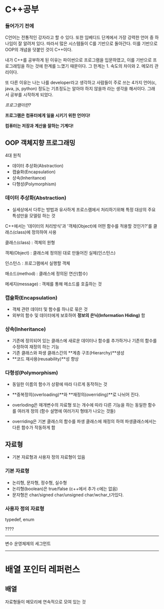 # C++공부



### 들어가기 전에

C언어는 전통적인 강자라고 할 수 있다. 또한 임베디드 단계에서 가장 강력한 언어 중 하나임이 잘 알려져 있다. 따라서 많은 시스템들이 C를 기반으로 돌아간다. 이를 기반으로 OOP의 개념을 덧붙인 것이 C++이다.

내가 C++를 공부하게 된 이유는 파이썬으로 프로그램을 입문하였고, 이를 기반으로 프로그래밍을 하는 것에 한계를 느꼈기 때문이다. 그 한계는 1. 속도의 차이와 2. 메모리 관리이다. 

또 다른 이유는 나는 나를 developer라고 생각하고 사람들이 주로 쓰는 4가지 언어(c, java, js, python) 정도는 기초정도는 알아야 하지 않을까 라는 생각을 해서이다. 그래서 공부를 시작하게 되었다.



*프로그램이란?*

**프로그램은 컴퓨터에게 일을 시키기 위한 언어다!**

**컴퓨터는 저장과 계산을 잘하는 기계다!**



## OOP 객체지향 프로그래밍

4대 원칙

- 데이터 추상화(Abstraction)
- 캡슐화(Encapsulation)
- 상속(Inheritance)
- 다형성(Polymorphism)



### 데이터 추상화(Abstraction)

- 실세상에서 다루는 방법과 유사하게 프로스램에서 처리하기위해 특정 대상의 주요 특성만을 모델링 하는 것

C++에서는 '데이터의 처리방식'과 '객체(Object)에 어떤 함수를 적용할 것인가?'를 클래스(class)에 정의하여 사용

클래스(class) : 객체의 원형

객체(Object) : 클래스에 정의된 대로 만들어진 실체(인스턴스)

인스턴스 : 프로그램에서 실행할 객체

매소드(method) : 클래스에 정의된 연산(함수)

메세지(message) : 객체를 통해 메소드를 호출하는 것

### 캡슐화(Encapsulation)

- 객체 관련 데이터 및 함수를 하나로 묶은 것
- 외부의 함수 및 데이터에게 보호하여 **정보의 은닉(Information Hiding)** 함

### 상속(Inheritance)

- 기존에 정의되어 있는 클래스에 새로운 데이터나 함수를 추가하거나 기존의 함수를 수정하여 재정의 하는 기능
- 기존 클래스와 파생 클래스간의 **계층 구조(Hierarchy)**생성
- **코드 재사용(reusability)**성 향상

### 다형성(Polymorphism)

- 동일한 이름의 함수가 상황에 따라 다르게 동작하는 것
- **중복정의(overloading)**와 **재정의(overriding)**로 나뉘어 진다.
- overloding은 매개변수의 자료형 또는 개수에 따라 다른 기능을 하는 동일한 함수를 여러개 정의 (함수 설명에 여러가지 형태가 나오는 것들)

- overriding은 기본 클래스의 함수를 파생 클래스에 재정의 하여 파생클래스에서는 다른 함수가 작동하게 함



## 자료형

- 기본 자료형과 사용자 정의 자료형이 있음

### 기본 자료형

- 논리형, 문자형, 정수형, 실수형
- 논리형(boolean)은 true/false (c++에서 추가 c에는 없음)
- 문자형은 char/signed char/unsigned char/wchar_t가있다.

### 사용자 정의 자료형

typedef, enum

????

-----

변수 운영체제의 세그먼트

----

# 배열 포인터 레퍼런스

## 배열

자료형들이 메모리에 연속적으로 모여 있는 것





















